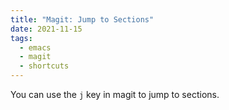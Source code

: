 ```yaml
---
title: "Magit: Jump to Sections"
date: 2021-11-15
tags:
  - emacs
  - magit
  - shortcuts
---
```


You can use the `j` key in magit to jump to sections.
